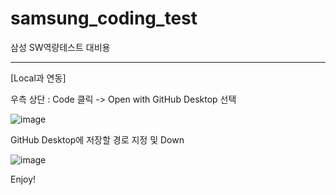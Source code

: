# samsung_coding_test
삼성 SW역량테스트 대비용

---

[Local과 연동]

우측 상단 : Code 클릭 -> Open with GitHub Desktop 선택

![image](https://user-images.githubusercontent.com/31642450/133872797-7d53c13a-2dce-4870-8978-2dd09e1a2f8e.png)

GitHub Desktop에 저장할 경로 지정 및 Down

![image](https://user-images.githubusercontent.com/31642450/133872832-acb25009-629e-4f55-b416-776da6cf2652.png)

Enjoy!



